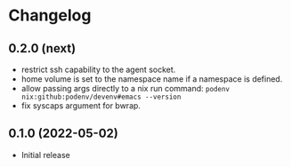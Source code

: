 # Changelog

## 0.2.0 (next)

- restrict ssh capability to the agent socket.
- home volume is set to the namespace name if a namespace is defined.
- allow passing args directly to a nix run command: `podenv nix:github:podenv/devenv#emacs --version`
- fix syscaps argument for bwrap.

## 0.1.0 (2022-05-02)

- Initial release
